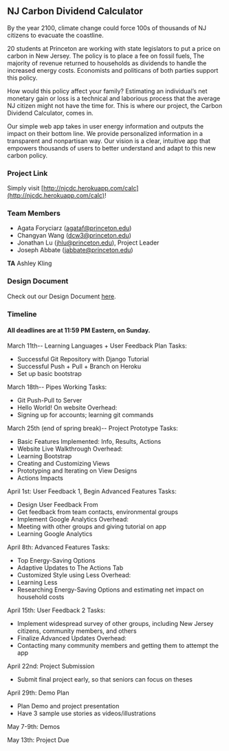 ## NJ Carbon Dividend Calculator
By the year 2100, climate change could force 100s of thousands of NJ citizens to evacuate the coastline. 

20 students at Princeton are working with state legislators to put a price on carbon in New Jersey. 
The policy is to place a fee on fossil fuels, The majority of revenue returned to households as dividends to handle the increased energy costs. Economists and politicans of both parties support this policy.

How would this policy affect your family? Estimating an individual’s net monetary gain or loss is a technical and laborious process that the average NJ citizen might not have the time for.
This is where our project, the Carbon Dividend Calculator, comes in.

Our simple web app takes in user energy information and outputs the impact on their bottom line.
We provide personalized information in a transparent and nonpartisan way. 
Our vision is a clear, intuitive app that empowers thousands of users to better understand and adapt to this new carbon policy.

### Project Link
Simply visit [http://njcdc.herokuapp.com/calc](http://njcdc.herokuapp.com/calc)!

### Team Members
* Agata Foryciarz (agataf@princeton.edu)
* Changyan Wang (dcw3@princeton.edu)
* Jonathan Lu (jhlu@princeton.edu), Project Leader
* Joseph Abbate (jabbate@princeton.edu)

**TA** Ashley Kling

### Design Document
Check out our Design Document [here](https://docs.google.com/document/d/1fbyBMIPSoOc2NCIeDV0IEIyHV9j41kQMEy9_4SR4y1I/edit?usp=sharing).

### Timeline
#### All deadlines are at 11:59 PM Eastern, on Sunday.

March 11th-- Learning Languages + User Feedback Plan
Tasks:
* Successful Git Repository with Django Tutorial
* Successful Push + Pull + Branch on Heroku
* Set up basic bootstrap 

March 18th-- Pipes Working
Tasks:
* Git Push-Pull to Server
* Hello World! On website
Overhead:
* Signing up for accounts; learning git commands

March 25th (end of spring break)-- Project Prototype
Tasks:
* Basic Features Implemented: Info, Results, Actions
* Website Live Walkthrough
Overhead:
* Learning Bootstrap
* Creating and Customizing Views
* Prototyping and Iterating on View Designs
* Actions Impacts

April 1st: User Feedback 1, Begin Advanced Features
Tasks:
* Design User Feedback From
* Get feedback from team contacts, environmental groups
* Implement Google Analytics
Overhead:
* Meeting with other groups and giving tutorial on app
* Learning Google Analytics

April 8th: Advanced Features
Tasks:
* Top Energy-Saving Options
* Adaptive Updates to The Actions Tab
* Customized Style using Less
Overhead:
* Learning Less
* Researching Energy-Saving Options and estimating net impact on household costs

April 15th: User Feedback 2
Tasks:
* Implement widespread survey of other groups, including New Jersey citizens, community members, and others
* Finalize Advanced Updates
Overhead:
* Contacting many community members and getting them to attempt the app

April 22nd: Project Submission
* Submit final project early, so that seniors can focus on theses

April 29th: Demo Plan
* Plan Demo and project presentation
* Have 3 sample use stories as videos/illustrations

May 7-9th: Demos

May 13th: Project Due
